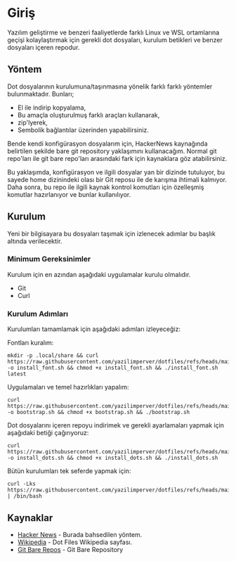 # Giriş

Yazılım geliştirme ve benzeri faaliyetlerde farklı Linux ve WSL ortamlarına geçişi kolaylaştırmak için gerekli dot dosyaları, kurulum betikleri ve benzer dosyaları içeren repodur.

## Yöntem
Dot dosyalarının kurulumuna/taşınmasına yönelik farklı farklı yöntemler bulunmaktadır. Bunları;
* El ile indirip kopyalama,
* Bu amaçla oluşturulmuş farklı araçları kullanarak,
* zip'lyerek,
* Sembolik bağlantılar üzerinden yapabilirsiniz.

Bende kendi konfigürasyon dosyalarım için, HackerNews kaynağında belirtilen şekilde bare git repository yaklaşımını kullanacağım.
Normal git repo'ları ile git bare repo'ları arasındaki fark için kaynaklara göz atabilirsiniz.

Bu yaklaşımda, konfigürasyon ve ilgili dosyalar yan bir dizinde tutuluyor, bu sayede home dizinindeki olası bir Git reposu ile de karışma ihtimali kalmıyor. Daha sonra, bu repo ile ilgili kaynak kontrol komutları için özelleşmiş komutlar hazırlanıyor ve bunlar kullanılıyor.

## Kurulum
Yeni bir bilgisayara bu dosyaları taşımak için izlenecek adımlar bu başlık altında verilecektir.

### Minimum Gereksinimler
Kurulum için en azından aşağıdaki uygulamalar kurulu olmalıdır.
* Git
* Curl

### Kurulum Adımları
Kurulumları tamamlamak için aşağıdaki adımları izleyeceğiz:

Fontları kuralım:

```console
mkdir -p .local/share && curl https://raw.githubusercontent.com/yazilimperver/dotfiles/refs/heads/main/.scripts/install_font.sh -o install_font.sh && chmod +x install_font.sh && ./install_font.sh latest
```

Uygulamaları ve temel hazırlıkları yapalım:

```console
curl  https://raw.githubusercontent.com/yazilimperver/dotfiles/refs/heads/main/.scripts/bootstrap.sh -o bootstrap.sh && chmod +x bootstrap.sh && ./bootstrap.sh
```

Dot dosyalarını içeren repoyu indirimek ve gerekli ayarlamaları yapmak için aşağıdaki betiği çağırıyoruz:

```console
curl  https://raw.githubusercontent.com/yazilimperver/dotfiles/refs/heads/main/.scripts/install_dots.sh -o install_dots.sh && chmod +x install_dots.sh && ./install_dots.sh
```


Bütün kurulumları tek seferde yapmak için:
```console
curl -Lks https://raw.githubusercontent.com/yazilimperver/dotfiles/refs/heads/main/.scripts/setup.sh | /bin/bash
```

## Kaynaklar
* [Hacker News](https://news.ycombinator.com/item?id=11070797) - Burada bahsedilen yöntem.
* [Wikipedia](https://en.wikipedia.org/wiki/Hidden_file_and_hidden_directory) - Dot Files Wikipedia sayfası.
* [Git Bare Repos](https://www.saintsjd.com/2011/01/what-is-a-bare-git-repository/) - Git Bare Repository
